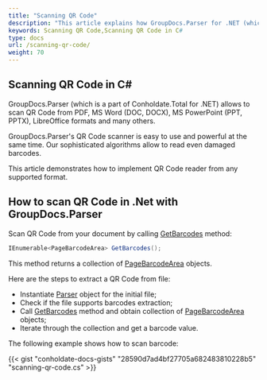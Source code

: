 ```yaml
---
title: "Scanning QR Code"
description: "This article explains how GroupDocs.Parser for .NET (which is a part of Conholdate.Total for .NET) scan QR Code from images, documents and other file formats like PDF, Emails, Ebooks, Words, and others."
keywords: Scanning QR Code,Scanning QR Code in C#
type: docs
url: /scanning-qr-code/
weight: 70
---
```


## Scanning QR Code in C#

GroupDocs.Parser (which is a part of Conholdate.Total for .NET) allows to scan QR Code from PDF, MS Word (DOC, DOCX), MS PowerPoint (PPT, PPTX), LibreOffice formats and many others.

GroupDocs.Parser's QR Code scanner is easy to use and powerful at the same time. Our sophisticated algorithms allow to read even damaged barcodes.

This article demonstrates how to implement QR Code reader from any supported format. 

## How to scan QR Code in .Net with GroupDocs.Parser

Scan QR Code from your document by calling [GetBarcodes](https://apireference.groupdocs.com/parser/net/groupdocs.parser/parser/methods/getbarcodes) method:

```csharp
IEnumerable<PageBarcodeArea> GetBarcodes();
```

This method returns a collection of [PageBarcodeArea](https://apireference.groupdocs.com/parser/net/groupdocs.parser.data/pagebarcodearea) objects.

Here are the steps to extract a QR Code from file:

- Instantiate [Parser](https://apireference.groupdocs.com/net/parser/groupdocs.parser/parser) object for the initial file;
- Check if the file supports barcodes extraction;
- Call [GetBarcodes](https://apireference.groupdocs.com/parser/net/groupdocs.parser/parser/methods/getbarcodes) method and obtain collection of [PageBarcodeArea](https://apireference.groupdocs.com/parser/net/groupdocs.parser.data/pagebarcodearea) objects;
- Iterate through the collection and get a barcode value.

The following example shows how to scan barcode:


{{< gist "conholdate-docs-gists" "28590d7ad4bf27705a682483810228b5" "scanning-qr-code.cs" >}}











